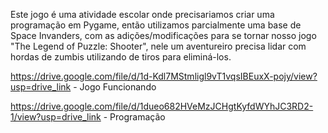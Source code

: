 Este jogo é uma atividade escolar onde precisariamos criar uma programação em Pygame, então utilizamos parcialmente uma base de Space Invanders, com as adições/modificações para se tornar nosso jogo "The Legend of Puzzle: Shooter", nele um aventureiro precisa lidar com hordas de zumbis utilizando de tiros para eliminá-los.

https://drive.google.com/file/d/1d-Kdl7MStmligl9vT1vqsIBEuxX-pojy/view?usp=drive_link - Jogo Funcionando

https://drive.google.com/file/d/1dueo682HVeMzJCHgtKyfdWYhJC3RD2-1/view?usp=drive_link - Programação
